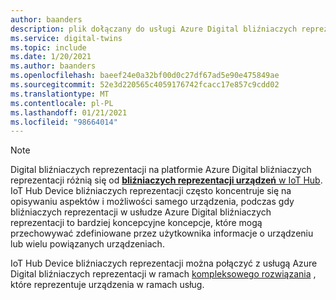 ```yaml
---
author: baanders
description: plik dołączany do usługi Azure Digital bliźniaczych reprezentacji — różnice między urządzeniami cyfrowymi bliźniaczych reprezentacji i IoT Hub Device bliźniaczych reprezentacji
ms.service: digital-twins
ms.topic: include
ms.date: 1/20/2021
ms.author: baanders
ms.openlocfilehash: baeef24e0a32bf00d0c27df67ad5e90e475849ae
ms.sourcegitcommit: 52e3d220565c4059176742fcacc17e857c9cdd02
ms.translationtype: MT
ms.contentlocale: pl-PL
ms.lasthandoff: 01/21/2021
ms.locfileid: "98664014"
---
```

>[!NOTE]
> Digital bliźniaczych reprezentacji na platformie Azure Digital bliźniaczych reprezentacji różnią się od [ **bliźniaczych reprezentacji urządzeń** w IoT Hub](../articles/iot-hub/iot-hub-devguide-device-twins.md). IoT Hub Device bliźniaczych reprezentacji często koncentruje się na opisywaniu aspektów i możliwości samego urządzenia, podczas gdy bliźniaczych reprezentacji w usłudze Azure Digital bliźniaczych reprezentacji to bardziej koncepcyjne koncepcje, które mogą przechowywać zdefiniowane przez użytkownika informacje o urządzeniu lub wielu powiązanych urządzeniach.
>
>
> IoT Hub Device bliźniaczych reprezentacji można połączyć z usługą Azure Digital bliźniaczych reprezentacji w ramach [kompleksowego rozwiązania](../articles/digital-twins/tutorial-end-to-end.md) , które reprezentuje urządzenia w ramach usług.
